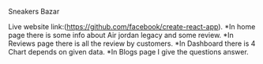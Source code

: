 Sneakers Bazar

Live website link:(https://github.com/facebook/create-react-app).
*In home page there is some info about Air jordan legacy and some review.
*In Reviews page there is all the review by customers.
*In Dashboard there is 4 Chart depends on given data.
*In Blogs page I give the questions answer.
